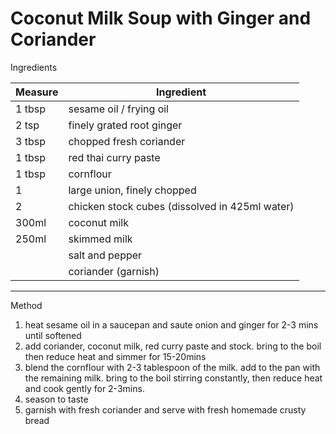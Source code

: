 # Coconut Milk Soup with Ginger and Coriander

Ingredients

| Measure | Ingredient                                     |
|---------|------------------------------------------------|
| 1 tbsp  | sesame oil / frying oil                        |
| 2 tsp   | finely grated root ginger                      |
| 3 tbsp  | chopped fresh coriander                        |
| 1 tbsp  | red thai curry paste                           |
| 1 tbsp  | cornflour                                      |
| 1       | large union, finely chopped                    |
| 2       | chicken stock cubes (dissolved in 425ml water) |
| 300ml   | coconut milk                                   |
| 250ml   | skimmed milk                                   |
|         | salt and pepper                                |
|         | coriander (garnish)                            |

--------------------------------------------------------------------------------

Method

1.  heat sesame oil in a saucepan and saute onion and ginger for 2-3 mins until
    softened
2.  add coriander, coconut milk, red curry paste and stock. bring to the boil
    then reduce heat and simmer for 15-20mins
3.  blend the cornflour with 2-3 tablespoon of the milk. add to the pan with the
    remaining milk. bring to the boil stirring constantly, then reduce heat and
    cook gently for 2-3mins.
4.  season to taste
5.  garnish with fresh coriander and serve with fresh homemade crusty bread
